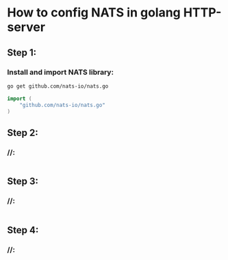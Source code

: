 # How to config NATS in golang HTTP-server

## Step 1:

### Install and import NATS library:

```bash
go get github.com/nats-io/nats.go
```
```go
import (
    "github.com/nats-io/nats.go"
)
```

## Step 2:

### //:

```go

```

## Step 3:

### //:

```go

```

## Step 4:

### //:

```go

```
